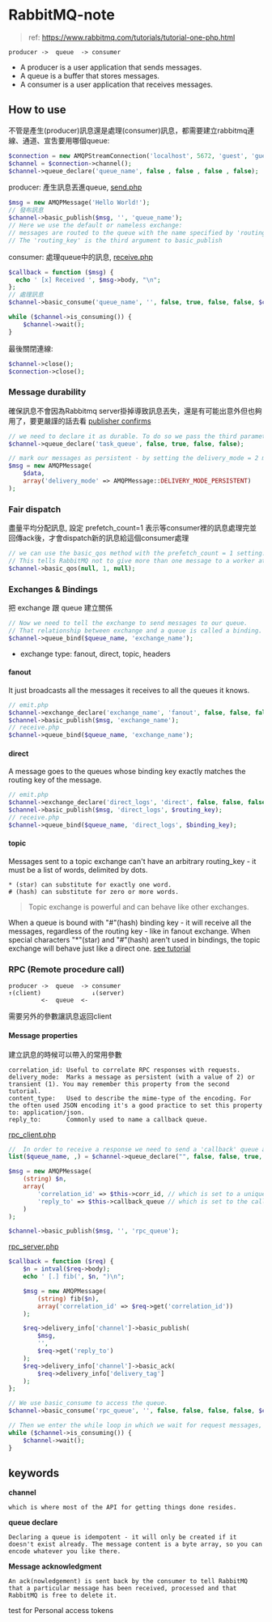 # RabbitMQ-note
> ref: https://www.rabbitmq.com/tutorials/tutorial-one-php.html

`producer ->  queue  -> consumer`

- A producer is a user application that sends messages.
- A queue is a buffer that stores messages.
- A consumer is a user application that receives messages.

## How to use
不管是產生(producer)訊息還是處理(consumer)訊息，都需要建立rabbitmq連線、通道、宣吿要用哪個queue:
```php
$connection = new AMQPStreamConnection('localhost', 5672, 'guest', 'guest');
$channel = $connection->channel();
$channel->queue_declare('queue_name', false , false , false , false);
```

producer: 產生訊息丟進queue, [send.php](https://github.com/rabbitmq/rabbitmq-tutorials/blob/master/php/send.php)
```php
$msg = new AMQPMessage('Hello World!');
// 發布訊息
$channel->basic_publish($msg, '', 'queue_name'); 
// Here we use the default or nameless exchange: 
// messages are routed to the queue with the name specified by 'routing_key', if it exists. 
// The 'routing_key' is the third argument to basic_publish
```

consumer: 處理queue中的訊息, [receive.php](https://github.com/rabbitmq/rabbitmq-tutorials/blob/master/php/receive.php)
```php
$callback = function ($msg) {
  echo ' [x] Received ', $msg->body, "\n";
};
// 處理訊息
$channel->basic_consume('queue_name', '', false, true, false, false, $callback);

while ($channel->is_consuming()) {
    $channel->wait();
}
```

最後關閉連線:
```php
$channel->close();
$connection->close();
```

### Message durability
確保訊息不會因為Rabbitmq server掛掉導致訊息丟失，還是有可能出意外但也夠用了，要更嚴謹的話去看 [publisher confirms](https://www.rabbitmq.com/confirms.html)
```php
// we need to declare it as durable. To do so we pass the third parameter to queue_declare as true:
$channel->queue_declare('task_queue', false, true, false, false);

// mark our messages as persistent - by setting the delivery_mode = 2 message property which AMQPMessage takes as part of the property array.
$msg = new AMQPMessage(
    $data,
    array('delivery_mode' => AMQPMessage::DELIVERY_MODE_PERSISTENT)
);
```

### Fair dispatch
盡量平均分配訊息, 設定 prefetch_count=1 表示等consumer裡的訊息處理完並回傳ack後，才會dispatch新的訊息給這個consumer處理
```php
// we can use the basic_qos method with the prefetch_count = 1 setting. 
// This tells RabbitMQ not to give more than one message to a worker at a time.
$channel->basic_qos(null, 1, null);
```


### Exchanges & Bindings
把 exchange 跟 queue 建立關係
```php
// Now we need to tell the exchange to send messages to our queue. 
// That relationship between exchange and a queue is called a binding.
$channel->queue_bind($queue_name, 'exchange_name');
```

* exchange type: fanout, direct, topic, headers
#### fanout
It just broadcasts all the messages it receives to all the queues it knows.
```php
// emit.php
$channel->exchange_declare('exchange_name', 'fanout', false, false, false);
$channel->basic_publish($msg, 'exchange_name');
// receive.php
$channel->queue_bind($queue_name, 'exchange_name');
```
#### direct
A message goes to the queues whose binding key exactly matches the routing key of the message.
```php
// emit.php
$channel->exchange_declare('direct_logs', 'direct', false, false, false);
$channel->basic_publish($msg, 'direct_logs', $routing_key);
// receive.php
$channel->queue_bind($queue_name, 'direct_logs', $binding_key);
```
#### topic
Messages sent to a topic exchange can't have an arbitrary routing_key - it must be a list of words, delimited by dots.
```
* (star) can substitute for exactly one word.
# (hash) can substitute for zero or more words.
```
> Topic exchange is powerful and can behave like other exchanges.

When a queue is bound with "#"(hash) binding key - it will receive all the messages, regardless of the routing key - like in fanout exchange.
When special characters "\*"(star) and "#"(hash) aren't used in bindings, the topic exchange will behave just like a direct one.
[see tutorial](https://www.rabbitmq.com/tutorials/tutorial-five-php.html)



### RPC (Remote procedure call)
```
producer ->  queue  -> consumer
↑(client)              ↓(server)
         <-  queue  <-  
```
需要另外的參數讓訊息返回client

#### Message properties
建立訊息的時候可以帶入的常用參數
```
correlation_id: Useful to correlate RPC responses with requests.
delivery_mode:  Marks a message as persistent (with a value of 2) or transient (1). You may remember this property from the second tutorial.
content_type:   Used to describe the mime-type of the encoding. For the often used JSON encoding it's a good practice to set this property to: application/json.
reply_to:       Commonly used to name a callback queue.

```
[rpc_client.php](https://github.com/rabbitmq/rabbitmq-tutorials/blob/master/php/rpc_client.php)
```php
//  In order to receive a response we need to send a 'callback' queue address with the request.
list($queue_name, ,) = $channel->queue_declare("", false, false, true, false);

$msg = new AMQPMessage(
    (string) $n,
    array(
        'correlation_id' => $this->corr_id, // which is set to a unique value for every request
        'reply_to' => $this->callback_queue // which is set to the callback queue
    )
);

$channel->basic_publish($msg, '', 'rpc_queue');
```
[rpc_server.php](https://github.com/rabbitmq/rabbitmq-tutorials/blob/master/php/rpc_server.php)
```php
$callback = function ($req) {
    $n = intval($req->body);
    echo ' [.] fib(', $n, ")\n";

    $msg = new AMQPMessage(
        (string) fib($n),
        array('correlation_id' => $req->get('correlation_id'))
    );

    $req->delivery_info['channel']->basic_publish(
        $msg,
        '',
        $req->get('reply_to')
    );
    $req->delivery_info['channel']->basic_ack(
        $req->delivery_info['delivery_tag']
    );
};

// We use basic_consume to access the queue.
$channel->basic_consume('rpc_queue', '', false, false, false, false, $callback);

// Then we enter the while loop in which we wait for request messages, do the work and send the response back.
while ($channel->is_consuming()) {
    $channel->wait();
}
```



## keywords

**channel**

``` which is where most of the API for getting things done resides. ```

**queue declare**

```Declaring a queue is idempotent - it will only be created if it doesn't exist already. The message content is a byte array, so you can encode whatever you like there.```


**Message acknowledgment**

```An ack(nowledgement) is sent back by the consumer to tell RabbitMQ that a particular message has been received, processed and that RabbitMQ is free to delete it.```


 
 test for Personal access tokens



